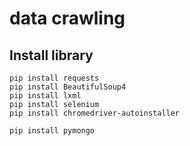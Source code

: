 # data crawling

## Install library
```
pip install requests
pip install BeautifulSoup4
pip install lxml
pip install selenium
pip install chromedriver-autoinstaller

pip install pymongo
```
